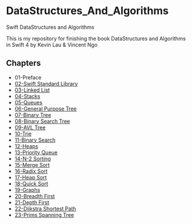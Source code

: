 # DataStructures_And_Algorithms
Swift DataStructures and Algorithms

This is my repository for finishing the book DataStructures and Algorithms in Swift 4 by Kevin Lau & Vincent Ngo

## Chapters
- 01-Preface
- [02-Swift Standard Library](02-swift-standard-library/)
- [03-Linked List](03-linked-list/)
- [04-Stacks](04-stacks/)
- [05-Queues](05-queues/)
- [06-General Purpose Tree](06-general-purpose-tree/)
- [07-Binary Tree](07-binary-tree/)
- [08-Binary Search Tree](08-binary-search-tree/)
- [09-AVL Tree](09-avl-tree/)
- [10-Trie](10-trie/)
- [11-Binary Search](11-binary-search/)
- [12-Heaps](12-heaps/)
- [13-Priority Queue](13-priority-queue/)
- [14-N-2 Sorting](14-n-2-sorting/)
- [15-Merge Sort](15-merge-sort/)
- [16-Radix Sort](16-radix-sort/)
- [17-Heap Sort](17-heap-sort/)
- [18-Quick Sort](18-quick-sort/)
- [19-Graphs](19-graphs/)
- [20-Breadth First](20-breadth-first/)
- [21-Depth First](21-depth-first/)
- [22-Dijkstra Shortest Path](22-dijkstra-shortest-path/)
- [23-Prims Spanning Tree](23-prims-spanning-tree/)
